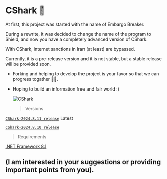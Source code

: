 # CShark 🦈

  At first, this project was started with the name of Embargo Breaker.

  During a rewrite, it was decided to change the name of the program to Shield, and now you have a completely advanced version of CShark.

  With CShark, internet sanctions in Iran (at least) are bypassed. 

  Currently, it is a pre-release version and it is not stable, but a stable release will be provided soon.

+ Forking and helping to develop the project is your favor so that we can progress togather 🙏🏻.

+ Hoping to build an information free and fair world :)

  ![CShark](https://github.com/user-attachments/assets/d6695a79-5ae4-4f48-8419-b1efc74a028f)

  > Versions

[`CShark-2024.8.11 release`](https://github.com/b-daarr/CShark/releases/tag/v2024.8.11) Latest

  [`CShark-2024.8.10 release`](https://github.com/b-daarr/CShark/releases/tag/v2024.8.10)

  > Requirements

  [.NET Framework 8.1](https://dotnet.microsoft.com/en-us/download/dotnet-framework)

  ## (I am interested in your suggestions or providing important points from you).